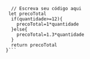```function calculaPrecoTotal(quantidade) {
  // Escreva seu código aqui
 let precoTotal
  if(quantidade>=12){
    precoTotal=1*quantidade
  }else{
    precoTotal=1.3*quantidade
  }
  return precoTotal
}```

